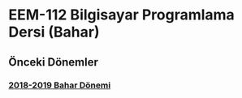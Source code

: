 # EEM-112 Bilgisayar Programlama Dersi (Bahar)




## Önceki Dönemler

### [2018-2019 Bahar Dönemi](https://github.com/asenturk/eem112_18-19_Bahar)
